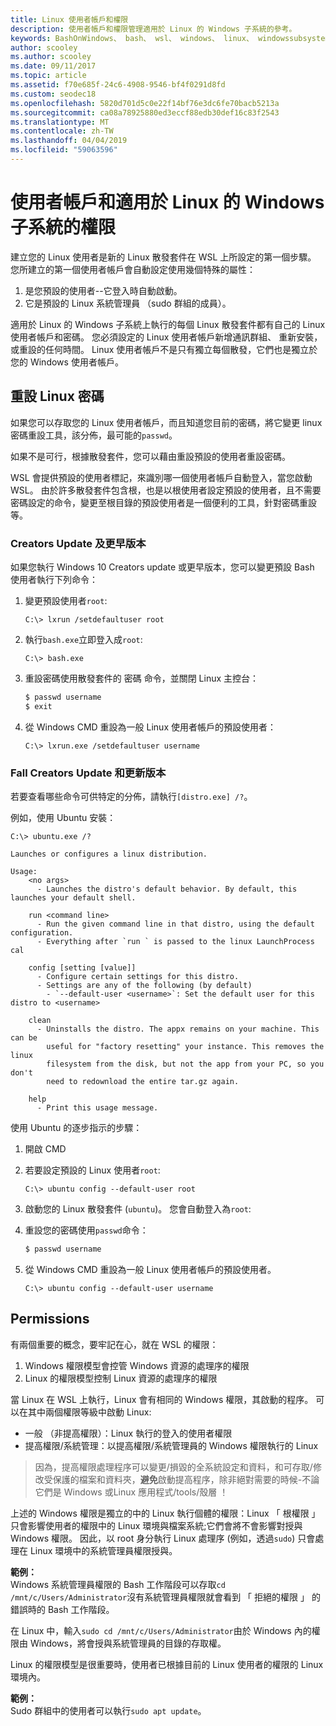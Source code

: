 ```yaml
---
title: Linux 使用者帳戶和權限
description: 使用者帳戶和權限管理適用於 Linux 的 Windows 子系統的參考。
keywords: BashOnWindows、 bash、 wsl、 windows、 linux、 windowssubsystem、 ubuntu、 使用者帳戶的 windows 子系統
author: scooley
ms.author: scooley
ms.date: 09/11/2017
ms.topic: article
ms.assetid: f70e685f-24c6-4908-9546-bf4f0291d8fd
ms.custom: seodec18
ms.openlocfilehash: 5820d701d5c0e22f14bf76e3dc6fe70bacb5213a
ms.sourcegitcommit: ca08a78925880ed3eccf88edb30def16c83f2543
ms.translationtype: MT
ms.contentlocale: zh-TW
ms.lasthandoff: 04/04/2019
ms.locfileid: "59063596"
---
```

# <a name="user-accounts-and-permissions-for-windows-subsystem-for-linux"></a>使用者帳戶和適用於 Linux 的 Windows 子系統的權限

建立您的 Linux 使用者是新的 Linux 散發套件在 WSL 上所設定的第一個步驟。  您所建立的第一個使用者帳戶會自動設定使用幾個特殊的屬性：

1. 是您預設的使用者--它登入時自動啟動。
1. 它是預設的 Linux 系統管理員 （sudo 群組的成員）。

適用於 Linux 的 Windows 子系統上執行的每個 Linux 散發套件都有自己的 Linux 使用者帳戶和密碼。  您必須設定的 Linux 使用者帳戶新增通訊群組、 重新安裝，或重設的任何時間。  Linux 使用者帳戶不是只有獨立每個散發，它們也是獨立於您的 Windows 使用者帳戶。

## <a name="resetting-your-linux-password"></a>重設 Linux 密碼

如果您可以存取您的 Linux 使用者帳戶，而且知道您目前的密碼，將它變更 linux 密碼重設工具，該分佈，最可能的`passwd`。

如果不是可行，根據散發套件，您可以藉由重設預設的使用者重設密碼。

WSL 會提供預設的使用者標記，來識別哪一個使用者帳戶自動登入，當您啟動 WSL。  由於許多散發套件包含根，也是以根使用者設定預設的使用者，且不需要密碼設定的命令，變更至根目錄的預設使用者是一個便利的工具，針對密碼重設等。

### <a name="for-creators-update-and-earlier"></a>Creators Update 及更早版本
如果您執行 Windows 10 Creators update 或更早版本，您可以變更預設 Bash 使用者執行下列命令：

1. 變更預設使用者`root`:

    ```console
    C:\> lxrun /setdefaultuser root
    ```

1. 執行`bash.exe`立即登入成`root`:

    ```console
    C:\> bash.exe
    ```

1. 重設密碼使用散發套件的 密碼 命令，並關閉 Linux 主控台：

    ```BASH
    $ passwd username
    $ exit
    ```

1. 從 Windows CMD 重設為一般 Linux 使用者帳戶的預設使用者：

    ```console
    C:\> lxrun.exe /setdefaultuser username
    ```

### <a name="for-fall-creators-update-and-later"></a>Fall Creators Update 和更新版本
若要查看哪些命令可供特定的分佈，請執行`[distro.exe] /?`。
    
例如，使用 Ubuntu 安裝：

```console
C:\> ubuntu.exe /?

Launches or configures a linux distribution.

Usage:
    <no args>
      - Launches the distro's default behavior. By default, this launches your default shell.

    run <command line>
      - Run the given command line in that distro, using the default configuration.
      - Everything after `run ` is passed to the linux LaunchProcess cal

    config [setting [value]]
      - Configure certain settings for this distro.
      - Settings are any of the following (by default)
        - `--default-user <username>`: Set the default user for this distro to <username>

    clean
      - Uninstalls the distro. The appx remains on your machine. This can be
        useful for "factory resetting" your instance. This removes the linux
        filesystem from the disk, but not the app from your PC, so you don't
        need to redownload the entire tar.gz again.

    help
      - Print this usage message.
```

使用 Ubuntu 的逐步指示的步驟：

1. 開啟 CMD
1. 若要設定預設的 Linux 使用者`root`:

    ```console
    C:\> ubuntu config --default-user root
    ```    

1. 啟動您的 Linux 散發套件 (`ubuntu`)。  您會自動登入為`root`:

1. 重設您的密碼使用`passwd`命令：

    ```BASH
    $ passwd username
    ```

1. 從 Windows CMD 重設為一般 Linux 使用者帳戶的預設使用者。

    ```console
    C:\> ubuntu config --default-user username
    ```

## <a name="permissions"></a>Permissions

有兩個重要的概念，要牢記在心，就在 WSL 的權限：

1. Windows 權限模型會控管 Windows 資源的處理序的權限
2. Linux 的權限模型控制 Linux 資源的處理序的權限

當 Linux 在 WSL 上執行，Linux 會有相同的 Windows 權限，其啟動的程序。 可以在其中兩個權限等級中啟動 Linux:

* 一般 （非提高權限）：Linux 執行的登入的使用者權限
* 提高權限/系統管理：以提高權限/系統管理員的 Windows 權限執行的 Linux

> 因為，提高權限處理程序可以變更/損毀的全系統設定和資料，和可存取/修改受保護的檔案和資料夾，**避免**啟動提高程序，除非絕對需要的時候-不論它們是 Windows 或Linux 應用程式/tools/殼層 ！

上述的 Windows 權限是獨立的中的 Linux 執行個體的權限：Linux 「 根權限 」 只會影響使用者的權限中的 Linux 環境與檔案系統;它們會將不會影響對授與 Windows 權限。 因此，以 root 身分執行 Linux 處理序 (例如，透過`sudo`) 只會處理在 Linux 環境中的系統管理員權限授與。

**範例：**    
Windows 系統管理員權限的 Bash 工作階段可以存取`cd /mnt/c/Users/Administrator`沒有系統管理員權限就會看到 「 拒絕的權限 」 的錯誤時的 Bash 工作階段。

在 Linux 中，輸入`sudo cd /mnt/c/Users/Administrator`由於 Windows 內的權限由 Windows，將會授與系統管理員的目錄的存取權。

Linux 的權限模型是很重要時，使用者已根據目前的 Linux 使用者的權限的 Linux 環境內。

**範例：**  
Sudo 群組中的使用者可以執行`sudo apt update`。
